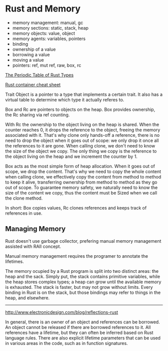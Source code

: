 # Rust and Memory

- memory management: manual, gc
- memory sections: static, stack, heap
- memory objects: value, object
- memory agents: variables, pointers
- binding
- ownership of a value
- borrowing a value
- moving a value
- pointers: ref, mut ref, raw, box, rc

[The Periodic Table of Rust Types](http://cosmic.mearie.org/2014/01/periodic-table-of-rust-types/)

[Rust container cheat sheet](https://docs.google.com/presentation/d/1q-c7UAyrUlM-eZyTo1pd8SZ0qwA_wYxmPZVOQkoDmH4/edit#slide=id.p)

Trait Object is a pointer to a type that implements a certain trait. It also has a virtual table to determine which type it actually referes to.

Box and Rc are pointers to objects on the heap. Box provides ownership, the Rc sharing via ref counting.

With Rc the ownership to the object living on the heap is shared. When the counter reaches 0, it drops the reference to the object, freeing the memory associated with it. That's why clone only hands-off a reference, there is no need to drop the object when it goes out of scope: we only drop it once all the references to it are gone. When calling clone, we don't need to know the size of the object we copy. The only thing we copy is the reference to the object living on the heap and we increment the counter by 1.

Box acts as the most simple form of heap allocation. When it goes out of scope, we drop the content. That's why we need to copy the whole content when calling clone, we effectively copy the content from method to method to keep it alive, transferring ownership from method to method as they go out of scope. To guarantee memory safety, we naturally need to know the size of the content we copy, thus the content must be Sized when we call the clone method.

In short: Box<T> copies values, Rc<T> clones references and keeps track of references in use.



## Managing Memory

Rust doesn't use garbage collector, prefering manual memory management assisted with RAII concept.

Manual memory management requires the programer to annotate the lifetimes.


The memory ocupied by a Rust program is split into two distinct areas: the heap and the sack. Simply put, the stack contains primitive variables, while the heap stores complex types; a heap can grow until the available memory is exhausted. The stack is faster, but may not grow without limits. Every binding in Rust is on the stack, but those bindings may refer to things in the heap, and elsewhere.



---

http://www.electronicdesign.com/blog/reflections-rust

In general, there is an owner of an object and references can be borrowed. An object cannot be released if there are borrowed references to it. All references have a lifetime, but they can often be inferred based on Rust language rules. There are also explicit lifetime parameters that can be used in various areas in the code, such as in function signatures.

